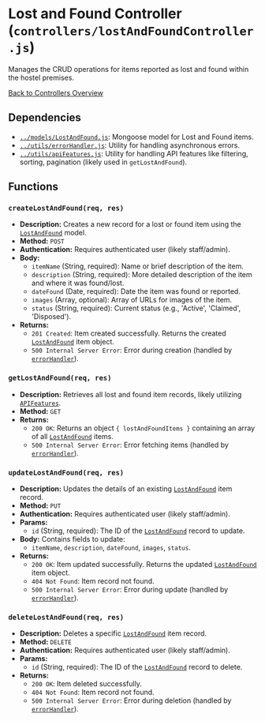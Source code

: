 # Lost and Found Controller (`controllers/lostAndFoundController.js`)

Manages the CRUD operations for items reported as lost and found within the hostel premises.

[Back to Controllers Overview](README.md)

## Dependencies

- [`../models/LostAndFound.js`](../models/LostAndFound.md): Mongoose model for Lost and Found items.
- [`../utils/errorHandler.js`](../utils/errorHandler.md): Utility for handling asynchronous errors.
- [`../utils/apiFeatures.js`](../utils/apiFeatures.md): Utility for handling API features like filtering, sorting, pagination (likely used in `getLostAndFound`).

## Functions

### `createLostAndFound(req, res)`

- **Description:** Creates a new record for a lost or found item using the [`LostAndFound`](../models/LostAndFound.md) model.
- **Method:** `POST`
- **Authentication:** Requires authenticated user (likely staff/admin).
- **Body:**
  - `itemName` (String, required): Name or brief description of the item.
  - `description` (String, required): More detailed description of the item and where it was found/lost.
  - `dateFound` (Date, required): Date the item was found or reported.
  - `images` (Array<String>, optional): Array of URLs for images of the item.
  - `status` (String, required): Current status (e.g., 'Active', 'Claimed', 'Disposed').
- **Returns:**
  - `201 Created`: Item created successfully. Returns the created [`LostAndFound`](../models/LostAndFound.md) item object.
  - `500 Internal Server Error`: Error during creation (handled by [`errorHandler`](../utils/errorHandler.md)).

### `getLostAndFound(req, res)`

- **Description:** Retrieves all lost and found item records, likely utilizing [`APIFeatures`](../utils/apiFeatures.md).
- **Method:** `GET`
- **Returns:**
  - `200 OK`: Returns an object `{ lostAndFoundItems }` containing an array of all [`LostAndFound`](../models/LostAndFound.md) items.
  - `500 Internal Server Error`: Error fetching items (handled by [`errorHandler`](../utils/errorHandler.md)).

### `updateLostAndFound(req, res)`

- **Description:** Updates the details of an existing [`LostAndFound`](../models/LostAndFound.md) item record.
- **Method:** `PUT`
- **Authentication:** Requires authenticated user (likely staff/admin).
- **Params:**
  - `id` (String, required): The ID of the [`LostAndFound`](../models/LostAndFound.md) record to update.
- **Body:** Contains fields to update:
  - `itemName`, `description`, `dateFound`, `images`, `status`.
- **Returns:**
  - `200 OK`: Item updated successfully. Returns the updated [`LostAndFound`](../models/LostAndFound.md) item object.
  - `404 Not Found`: Item record not found.
  - `500 Internal Server Error`: Error during update (handled by [`errorHandler`](../utils/errorHandler.md)).

### `deleteLostAndFound(req, res)`

- **Description:** Deletes a specific [`LostAndFound`](../models/LostAndFound.md) item record.
- **Method:** `DELETE`
- **Authentication:** Requires authenticated user (likely staff/admin).
- **Params:**
  - `id` (String, required): The ID of the [`LostAndFound`](../models/LostAndFound.md) record to delete.
- **Returns:**
  - `200 OK`: Item deleted successfully.
  - `404 Not Found`: Item record not found.
  - `500 Internal Server Error`: Error during deletion (handled by [`errorHandler`](../utils/errorHandler.md)).
